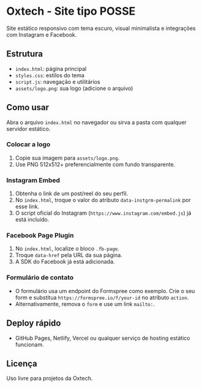 # Oxtech - Site tipo POSSE

Site estático responsivo com tema escuro, visual minimalista e integrações com Instagram e Facebook.

## Estrutura
- `index.html`: página principal
- `styles.css`: estilos do tema
- `script.js`: navegação e utilitários
- `assets/logo.png`: sua logo (adicione o arquivo)

## Como usar
Abra o arquivo `index.html` no navegador ou sirva a pasta com qualquer servidor estático.

### Colocar a logo
1. Copie sua imagem para `assets/logo.png`.
2. Use PNG 512x512+ preferencialmente com fundo transparente.

### Instagram Embed
1. Obtenha o link de um post/reel do seu perfil.
2. No `index.html`, troque o valor do atributo `data-instgrm-permalink` por esse link.
3. O script oficial do Instagram (`https://www.instagram.com/embed.js`) já está incluído.

### Facebook Page Plugin
1. No `index.html`, localize o bloco `.fb-page`.
2. Troque `data-href` pela URL da sua página.
3. A SDK do Facebook já está adicionada.

### Formulário de contato
- O formulário usa um endpoint do Formspree como exemplo. Crie o seu form e substitua `https://formspree.io/f/your-id` no atributo `action`.
- Alternativamente, remova o `form` e use um link `mailto:`.

## Deploy rápido
- GitHub Pages, Netlify, Vercel ou qualquer serviço de hosting estático funcionam.

## Licença
Uso livre para projetos da Oxtech.